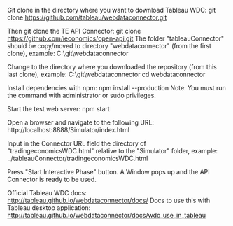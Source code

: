 Git clone in the directory where you want to download Tableau WDC:
git clone https://github.com/tableau/webdataconnector.git

Then git clone the TE API Connector:
git clone https://github.com/ieconomics/open-api.git
The folder "tableauConnector" should be copy/moved to directory "webdataconnector" (from the first clone), example: C:\git\webdataconnector

Change to the directory where you downloaded the repository (from this last clone), example: C:\git\webdataconnector
cd webdataconnector

Install dependencies with npm:
npm install --production
Note: You must run the command with administrator or sudo privileges.

Start the test web server:
npm start

Open a browser and navigate to the following URL:
http://localhost:8888/Simulator/index.html

Input in the Connector URL field the directory of "tradingeconomicsWDC.html" relative to the "Simulator" folder, example:
../tableauConnector/tradingeconomicsWDC.html

Press "Start Interactive Phase" button.
A Window pops up and the API Connector is ready to be used.

Official Tableau WDC docs: http://tableau.github.io/webdataconnector/docs/
Docs to use this with Tableau desktop application: http://tableau.github.io/webdataconnector/docs/wdc_use_in_tableau